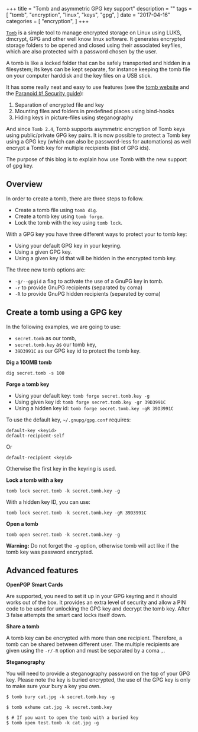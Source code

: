 +++
title = "Tomb and asymmetric GPG key support"
description = ""
tags = [
    "tomb",
    "encryption",
    "linux",
    "keys",
    "gpg",
]
date = "2017-04-16"
categories = [
    "encryption",
]
+++

[`Tomb`][tomb] is a simple tool to manage encrypted storage on Linux using LUKS, dmcrypt, GPG and other well know linux software. It generates encrypted storage folders to be opened and closed using their associated keyfiles, which are also protected with a password chosen by the user.

A tomb is like a locked folder that can be safely transported and hidden in a filesystem; its keys can be kept separate, for instance keeping the tomb file on your computer harddisk and the key files on a USB stick.

It has some really neat and easy to use features (see the [tomb website][tomb] and the [Paranoid #! Security guide][paranoid]):

1. Separation of encrypted file and key
1. Mounting files and folders in predefined places using bind-hooks
1. Hiding keys in picture-files using steganography

And since `Tomb 2.4`, Tomb supports asymmetric encryption of Tomb keys using public/private GPG key pairs. It is now possible to protect a Tomb key using a GPG key (which can also be password-less for automations) as well encrypt a Tomb key for multiple recipients (list of GPG ids).


The purpose of this blog is to explain how use Tomb with the new support of gpg key.

## Overview

In order to create a tomb, there are three steps to follow.

* Create a tomb file using `tomb dig`.
* Create a tomb key using `tomb forge`.
* Lock the tomb with the key using `tomb lock`.

With a GPG key you have three different ways to protect your to tomb key:

* Using your default GPG key in your keyring.
* Using a given GPG key.
* Using a given key id that will be hidden in the encrypted tomb key.

The three new tomb options are:

* `-g/--gpgid` a flag to activate the use of a GnuPG key in tomb.
* `-r` to provide GnuPG recipients (separated by coma)
* `-R` to provide GnuPG hidden recipients (separated by coma)


## Create a tomb using a GPG key

In the following examples, we are going to use:

* `secret.tomb` as our tomb,
* `secret.tomb.key` as our tomb key,
* `39D3991C` as our GPG key id to protect the tomb key.

**Dig a 100MB tomb**
```
dig secret.tomb -s 100
```

**Forge a tomb key**

* Using your default key: `tomb forge secret.tomb.key -g`
* Using given key id: `tomb forge secret.tomb.key -gr 39D3991C`
* Using a hidden key id: `tomb forge secret.tomb.key -gR 39D3991C`

To use the default key, `~/.gnupg/gpg.conf` requires:
```
default-key <keyid>
default-recipient-self
```
Or
```
default-recipient <keyid>
```
Otherwise the first key in the keyring is used.


**Lock a tomb with a key**
```
tomb lock secret.tomb -k secret.tomb.key -g
```

With a hidden key ID, you can use:
```
tomb lock secret.tomb -k secret.tomb.key -gR 39D3991C
```

**Open a tomb**
```
tomb open secret.tomb -k secret.tomb.key -g
```

**Warning:** Do not forget the `-g` option, otherwise tomb will act like if the tomb key was password encrypted.


## Advanced features

**OpenPGP Smart Cards**

Are supported, you need to set it up in your GPG keyring and it should works out of the box. It provides an extra level of security and allow a PIN code to be used for unlocking the GPG key and decrypt the tomb key. After 3 false attempts the smart card locks itself down.

**Share a tomb**

A tomb key can be encrypted with more than one recipient. Therefore, a tomb can be shared between different user. The multiple recipients are given using the `-r/-R` option and must be separated by a coma `,`.

**Steganography**

You will need to provide a steganography password on the top of your GPG key. Please note the key is buried encrypted, the use of the GPG key is only to make sure your bury a key you own.
```
$ tomb bury cat.jpg -k secret.tomb.key -g

$ tomb exhume cat.jpg -k secret.tomb.key

$ # If you want to open the tomb with a buried key
$ tomb open test.tomb -k cat.jpg -g
```

[tomb]: https://www.dyne.org/software/tomb/
[paranoid]: http://crunchbang.org/forums/viewtopic.php?id=24722
